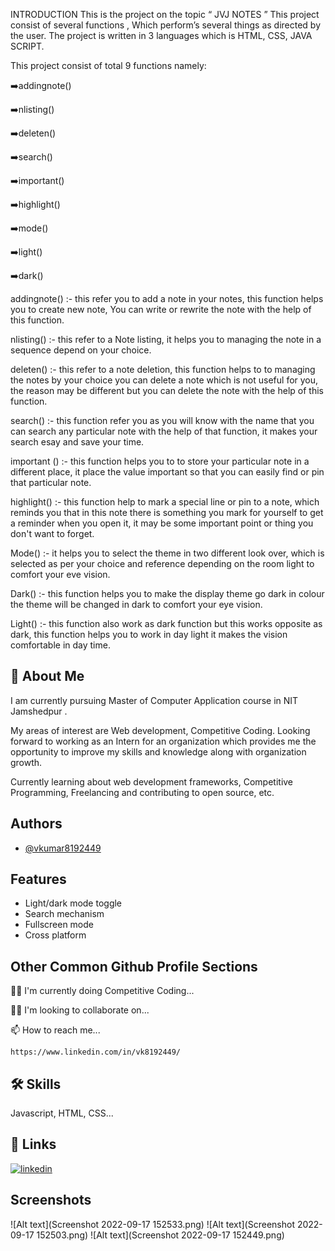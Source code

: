 INTRODUCTION
This is the project on the topic “ JVJ NOTES  ”
This project consist of several functions , Which perform’s several things as directed by the user. The project is written in 3 languages which is HTML, CSS, JAVA SCRIPT.

This project consist of total 9 functions namely:

➡️addingnote()

➡️nlisting()

➡️deleten()

➡️search()

➡️important()

➡️highlight()

➡️mode()

➡️light()

➡️dark()

addingnote() :- this refer you to add a note in your notes, this function helps you to create new note, You can write or rewrite the note with the help of this function.

nlisting() :- this refer to a Note listing, it helps you to managing the note in a sequence depend on your choice.

deleten() :- this refer to a note deletion, this function helps to to managing the notes by your choice you can delete a note which is not useful for you, the reason may be different but you can delete the note with the help of this function.

search() :- this function refer you as you will know with the name that you can search any particular note with the help of that function, it makes your search esay and save your time.

important () :- this function helps you to to store your particular note in a different place, it place the value important so that you can easily find or pin that particular note.

highlight() :- this function help to mark a special line or pin to a note, which reminds you that in this note there is something you mark for yourself to get a reminder when you open it, it may be some important point or thing you don't want to forget.

Mode() :- it helps you to select the theme in two different look over, which is selected as per your choice and reference depending on the room light to comfort your eve vision.

Dark() :- this function helps you to make the display theme go dark in colour the theme will be changed in dark to comfort your eye vision.

Light() :- this function also work as dark function but this works opposite as dark, this function helps you to work in day light it makes the vision comfortable in day time.


## 🚀 About Me
I am currently pursuing Master of Computer Application course in NIT Jamshedpur .

My areas of interest are Web development, Competitive Coding.
Looking forward to working as an Intern for an organization which provides me the opportunity to improve my skills and knowledge along with organization growth. 

Currently learning about web development frameworks, Competitive Programming, Freelancing and contributing to open source, etc.


## Authors

- [@vkumar8192449](https://github.com/vkumar8192449)


## Features

- Light/dark mode toggle
- Search mechanism
- Fullscreen mode
- Cross platform


## Other Common Github Profile Sections
👩‍💻 I'm currently doing Competitive Coding...

👯‍♀️ I'm looking to collaborate on...

📫 How to reach me...

    https://www.linkedin.com/in/vk8192449/



## 🛠 Skills
Javascript, HTML, CSS...


## 🔗 Links
[![linkedin](https://img.shields.io/badge/linkedin-0A66C2?style=for-the-badge&logo=linkedin&logoColor=white)](https://www.linkedin.com/in/vk8192449/)


## Screenshots

![Alt text](Screenshot 2022-09-17 152533.png)
![Alt text](Screenshot 2022-09-17 152503.png)
![Alt text](Screenshot 2022-09-17 152449.png)
